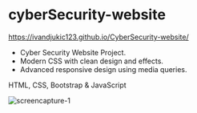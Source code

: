 # cyberSecurity-website
https://ivandjukic123.github.io/CyberSecurity-website/

- Cyber Security Website Project.
- Modern CSS with clean design and effects.
- Advanced responsive design using media queries.

HTML, CSS, Bootstrap & JavaScript


![screencapture-1](https://user-images.githubusercontent.com/98217204/150638864-7aed7d01-c53f-4a8e-a216-df924acda067.png)
